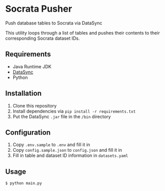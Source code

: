 # Socrata Pusher
Push database tables to Socrata via DataSync

This utility loops through a list of tables and pushes their contents to their corresponding Socrata dataset IDs.

## Requirements
- Java Runtime JDK
- [DataSync](https://socrata.github.io/datasync/)
- Python

## Installation
1. Clone this repository
2. Install dependencies via `pip install -r requirements.txt`
3. Put the DataSync `.jar` file in the `/bin` directory

## Configuration
1. Copy `.env.sample` to `.env` and fill it in
2. Copy `config.sample.json` to `config.json` and fill it in
3. Fill in table and dataset ID information in `datasets.yaml`

## Usage
```bash
$ python main.py
```
